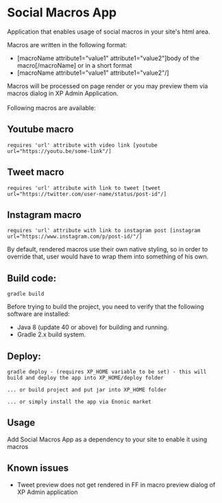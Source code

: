 # Social Macros App
Application that enables usage of social macros in your site's html area.

Macros are written in the following format: 
- [macroName attribute1="value1" attribute1="value2"]body of the macro[/macroName]
or in a short format
- [macroName attribute1="value1" attribute1="value2"/]

Macros will be processed on page render or you may preview them via macros dialog in XP Admin Application.
<br/><br/>
Following macros are available:
## Youtube macro
```
requires 'url' attribute with video link [youtube url="https://youtu.be/some-link"/]
```

## Tweet macro
```
requires 'url' attribute with link to tweet [tweet url="https://twitter.com/user-name/status/post-id"/]
```

## Instagram macro
```
requires 'url' attribute with link to instagram post [instagram url="https://www.instagram.com/p/post-id/"/]
```

By default, rendered macros use their own native styling, so in order to override that, user would have to wrap them into something of his own.

## Build code:

    gradle build
  
Before trying to build the project, you need to verify that the following software are installed:

* Java 8 (update 40 or above) for building and running.
* Gradle 2.x build system.

## Deploy:
    gradle deploy - (requires XP_HOME variable to be set) - this will build and deploy the app into XP_HOME/deploy folder
    
    ... or build project and put jar into XP_HOME folder
    
    ... or simply install the app via Enonic market

## Usage

Add Social Macros App as a dependency to your site to enable it using macros

## Known issues
- Tweet preview does not get rendered in FF in macro preview dialog of XP Admin application
